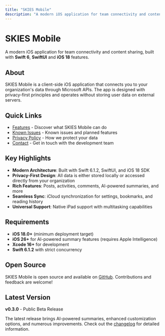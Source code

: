 ```yaml
---
title: "SKIES Mobile"
description: "A modern iOS application for team connectivity and content sharing"
---
```


# SKIES Mobile

A modern iOS application for team connectivity and content sharing, built with **Swift 6**, **SwiftUI** and **iOS 18** features.

## About

SKIES Mobile is a client-side iOS application that connects you to your organization's data through Microsoft APIs. The app is designed with privacy-first principles and operates without storing user data on external servers.

## Quick Links

- [Features](features/) - Discover what SKIES Mobile can do
- [Known Issues](issues/) - Known issues and planned features
- [Privacy Policy](privacy/) - How we protect your data
- [Contact](contact/) - Get in touch with the development team

## Key Highlights

- **Modern Architecture**: Built with Swift 6.1.2, SwiftUI, and iOS 18 SDK
- **Privacy-First Design**: All data is either stored locally or accessed directly from your organization
- **Rich Features**: Posts, activities, comments, AI-powered summaries, and more
- **Seamless Sync**: iCloud synchronization for settings, bookmarks, and reading history
- **Universal Support**: Native iPad support with multitasking capabilities

## Requirements

- **iOS 18.0+** (minimum deployment target)
- **iOS 26+** for AI-powered summary features (requires Apple Intelligence)
- **Xcode 16+** for development
- **Swift 6.1.2** with strict concurrency

## Open Source

SKIES Mobile is open source and available on [GitHub](https://github.com/vakesz/Skies-iOS). Contributions and feedback are welcome!

## Latest Version

**v0.3.0** - Public Beta Release

The latest release brings AI-powered summaries, enhanced customization options, and numerous improvements. Check out the [changelog](https://github.com/vakesz/Skies-iOS/blob/master/CHANGELOG.md) for detailed information.
